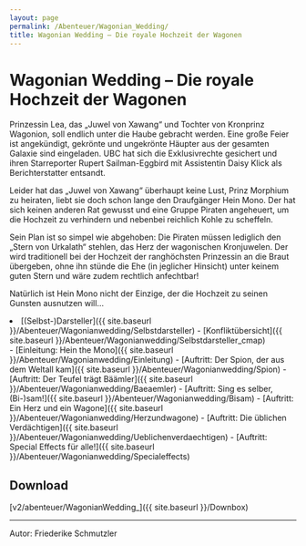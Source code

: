 ```yaml
---
layout: page
permalink: /Abenteuer/Wagonian_Wedding/
title: Wagonian Wedding – Die royale Hochzeit der Wagonen
---
```


# Wagonian Wedding – Die royale Hochzeit der Wagonen

Prinzessin Lea, das „Juwel von Xawang“ und Tochter von Kronprinz Wagonion, soll endlich unter die Haube gebracht werden. Eine große Feier ist angekündigt, gekrönte und ungekrönte Häupter aus der gesamten Galaxie sind eingeladen. UBC hat sich die Exklusivrechte gesichert und ihren Starreporter Rupert Sailman-Eggbird mit Assistentin Daisy Klick als Berichterstatter entsandt.

Leider hat das „Juwel von Xawang“ überhaupt keine Lust, Prinz Morphium zu heiraten, liebt sie doch schon lange den Draufgänger Hein Mono. Der hat sich keinen anderen Rat gewusst und eine Gruppe Piraten angeheuert, um die Hochzeit zu verhindern und nebenbei reichlich Kohle zu scheffeln.

Sein Plan ist so simpel wie abgehoben: Die Piraten müssen lediglich den „Stern von Urkalath“ stehlen, das Herz der wagonischen Kronjuwelen. Der wird traditionell bei der Hochzeit der ranghöchsten Prinzessin an die Braut übergeben, ohne ihn stünde die Ehe (in jeglicher Hinsicht) unter keinem guten Stern und wäre zudem rechtlich anfechtbar!

Natürlich ist Hein Mono nicht der Einzige, der die Hochzeit zu seinen Gunsten ausnutzen will…

<li>[(Selbst-)Darsteller]({{ site.baseurl }}/Abenteuer/Wagonianwedding/Selbstdarsteller)
- [Konfliktübersicht]({{ site.baseurl }}/Abenteuer/Wagonianwedding/Selbstdarsteller_cmap)

</li>
- [Einleitung: Hein the Mono]({{ site.baseurl }}/Abenteuer/Wagonianwedding/Einleitung)
- [Auftritt: Der Spion, der aus dem Weltall kam]({{ site.baseurl }}/Abenteuer/Wagonianwedding/Spion)
- [Auftritt: Der Teufel trägt Bäämler]({{ site.baseurl }}/Abenteuer/Wagonianwedding/Baeaemler)
- [Auftritt: Sing es selber, (Bi-)sam!]({{ site.baseurl }}/Abenteuer/Wagonianwedding/Bisam)
- [Auftritt: Ein Herz und ein Wagone]({{ site.baseurl }}/Abenteuer/Wagonianwedding/Herzundwagone)
- [Auftritt: Die üblichen Verdächtigen]({{ site.baseurl }}/Abenteuer/Wagonianwedding/Ueblichenverdaechtigen)
- [Auftritt: Special Effects für alle!]({{ site.baseurl }}/Abenteuer/Wagonianwedding/Specialeffects)

## Download

[v2/abenteuer/WagonianWedding_]({{ site.baseurl }}/Downbox)

***
Autor: Friederike Schmutzler

